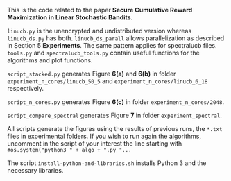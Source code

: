 This is the code related to the paper **Secure Cumulative Reward Maximization
in Linear Stochastic Bandits**.

`linucb.py` is the unencrypted and undistributed version whereas `linucb_ds.py`
has both. `linucb_ds_parall` allows parallelization as described in Section 5
**Experiments**.
The same pattern applies for spectralucb files.
`tools.py` and `spectralucb_tools.py` contain useful functions for the algorithms
and plot functions.

`script_stacked.py` generates Figure **6(a)** and **6(b)** in folder
`experiment_n_cores/linucb_50_5` and `experiment_n_cores/linucb_6_18` respectively.

`script_n_cores.py` generates Figure **6(c)** in folder `experiment_n_cores/2048`.

`script_compare_spectral` generates Figure **7** in folder `experiment_spectral`.

All scripts generate the figures using the results of previous runs, the
`*.txt` files in experimental folders. If you wish to run again the algorithms,
uncomment in the script of your interest the line starting with
`#os.system("python3 " + algo + ".py "...`

The script `install-python-and-libraries.sh` installs Python 3 and the necessary libraries.
